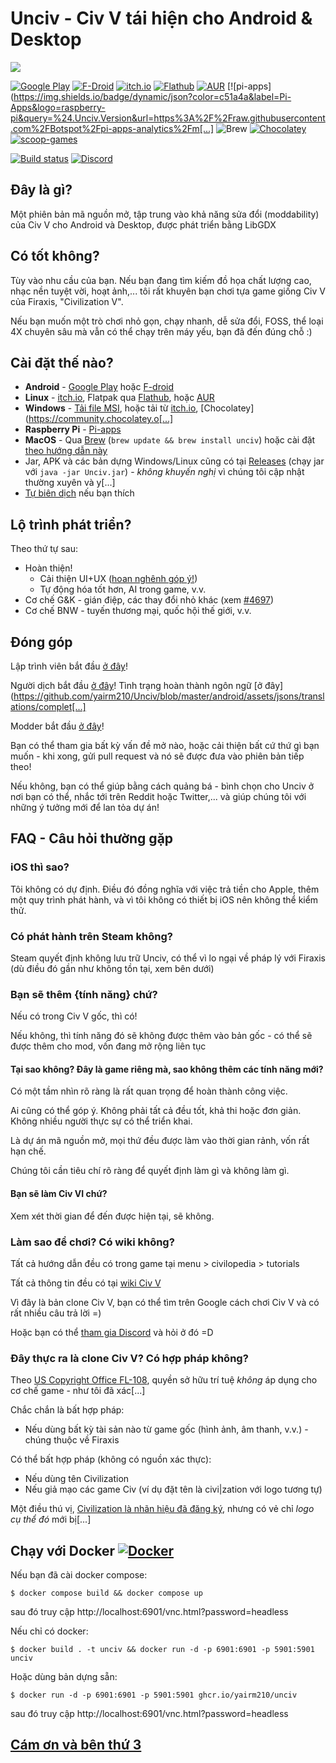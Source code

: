 # Unciv - Civ V tái hiện cho Android & Desktop

![](/extraImages/GithubPreviewImage.jpg)

[![Google Play](https://img.shields.io/static/v1?label=Google&message=Play&logo=google-play)](https://play.google.com/store/apps/details?id=com.unciv.app)
[![F-Droid](https://img.shields.io/f-droid/v/com.unciv.app?logo=f-droid)](https://f-droid.org/en/packages/com.unciv.app/)
[![itch.io](https://img.shields.io/static/v1?label=itch.io&message=Unciv&color=607D8B&logo=itch.io)](https://yairm210.itch.io/unciv)
[![Flathub](https://img.shields.io/flathub/v/io.github.yairm210.unciv?logo=flathub)](https://flathub.org/apps/details/io.github.yairm210.unciv)
[![AUR](https://img.shields.io/aur/version/unciv-bin?logo=arch-linux)](https://aur.archlinux.org/packages/unciv-bin)
[![pi-apps](https://img.shields.io/badge/dynamic/json?color=c51a4a&label=Pi-Apps&logo=raspberry-pi&query=%24.Unciv.Version&url=https%3A%2F%2Fraw.githubusercontent.com%2FBotspot%2Fpi-apps-analytics%2Fm[...]
![Brew](https://img.shields.io/badge/dynamic/json?url=https%3A%2F%2Fformulae.brew.sh%2Fapi%2Fformula%2Funciv.json&query=%24.versions.stable&logo=homebrew&label=Brew)
[![Chocolatey](https://img.shields.io/chocolatey/v/unciv?logo=chocolatey)](https://community.chocolatey.org/packages/unciv)
[![scoop-games](https://img.shields.io/scoop/v/unciv?bucket=games)](https://github.com/Calinou/scoop-games)
 
[![Build status](https://github.com/yairm210/Unciv/actions/workflows/buildAndTest.yml/badge.svg)](https://github.com/yairm210/Unciv/actions/workflows/buildAndTest.yml)
[![Discord](https://img.shields.io/discord/586194543280390151?color=%237289DA&logo=discord&logoColor=%23FFFFFF)](https://discord.gg/bjrB4Xw)


## Đây là gì?

Một phiên bản mã nguồn mở, tập trung vào khả năng sửa đổi (moddability) của Civ V cho Android và Desktop, được phát triển bằng LibGDX

## Có tốt không?

Tùy vào nhu cầu của bạn. Nếu bạn đang tìm kiếm đồ họa chất lượng cao, nhạc nền tuyệt vời, hoạt ảnh,... tôi rất khuyên bạn chơi tựa game giống Civ V của Firaxis, "Civilization V".

Nếu bạn muốn một trò chơi nhỏ gọn, chạy nhanh, dễ sửa đổi, FOSS, thể loại 4X chuyên sâu mà vẫn có thể chạy trên máy yếu, bạn đã đến đúng chỗ :)

## Cài đặt thế nào?

- **Android** - [Google Play](https://play.google.com/store/apps/details?id=com.unciv.app) hoặc [F-droid](https://f-droid.org/en/packages/com.unciv.app/)
- **Linux** - [itch.io](https://yairm210.itch.io/unciv), Flatpak qua [Flathub](https://flathub.org/apps/details/io.github.yairm210.unciv), hoặc [AUR](https://aur.archlinux.org/packages/unciv-bin)
- **Windows** - [Tải file MSI](https://github.com/yairm210/Unciv/releases/latest/download/Unciv.msi), hoặc tải từ [itch.io](https://yairm210.itch.io/unciv), [Chocolatey](https://community.chocolatey.o[...]
- **Raspberry Pi** - [Pi-apps](https://github.com/Botspot/pi-apps)
- **MacOS** - Qua [Brew](https://brew.sh/) (`brew update && brew install unciv`) hoặc cài đặt [theo hướng dẫn này](https://yairm210.github.io/Unciv/Other/Installing-on-macOS/) 
- Jar, APK và các bản dựng Windows/Linux cũng có tại [Releases](https://github.com/yairm210/Unciv/releases) (chạy jar với `java -jar Unciv.jar`) - *không khuyến nghị* vì chúng tôi cập nhật thường xuyên và y[...]
- [Tự biên dịch](https://yairm210.github.io/Unciv/Developers/Building-Locally/#without-android-studio) nếu bạn thích

## Lộ trình phát triển?

Theo thứ tự sau:

* Hoàn thiện!
    * Cải thiện UI+UX ([hoan nghênh góp ý!](https://github.com/yairm210/Unciv/issues/new?assignees=&labels=feature&template=feature_request.md&title=Feature+request%3A+))
    * Tự động hóa tốt hơn, AI trong game, v.v.
* Cơ chế G&K - gián điệp, các thay đổi nhỏ khác (xem [#4697](https://www.github.com/yairm210/Unciv/issues/4697))
* Cơ chế BNW - tuyến thương mại, quốc hội thế giới, v.v.

## Đóng góp

Lập trình viên bắt đầu [ở đây](https://yairm210.github.io/Unciv/Developers/Building-Locally/)!

Người dịch bắt đầu [ở đây](https://yairm210.github.io/Unciv/Other/Translating/)! Tình trạng hoàn thành ngôn ngữ [ở đây](https://github.com/yairm210/Unciv/blob/master/android/assets/jsons/translations/complet[...]

Modder bắt đầu [ở đây](https://yairm210.github.io/Unciv/Modders/Mods/)!

Bạn có thể tham gia bất kỳ vấn đề mở nào, hoặc cải thiện bất cứ thứ gì bạn muốn - khi xong, gửi pull request và nó sẽ được đưa vào phiên bản tiếp theo!

Nếu không, bạn có thể giúp bằng cách quảng bá - bình chọn cho Unciv ở nơi bạn có thể, nhắc tới trên Reddit hoặc Twitter,... và giúp chúng tôi với những ý tưởng mới để lan tỏa dự án!


## FAQ - Câu hỏi thường gặp

### iOS thì sao?

Tôi không có dự định. Điều đó đồng nghĩa với việc trả tiền cho Apple, thêm một quy trình phát hành,
và vì tôi không có thiết bị iOS nên không thể kiểm thử.

### Có phát hành trên Steam không?

Steam quyết định không lưu trữ Unciv, có thể vì lo ngại về pháp lý với Firaxis (dù điều đó gần như không tồn tại, xem bên dưới)
 
### Bạn sẽ thêm {tính năng} chứ?

Nếu có trong Civ V gốc, thì có!

Nếu không, thì tính năng đó sẽ không được thêm vào bản gốc - có thể sẽ được thêm cho mod, vốn đang mở rộng liên tục

#### Tại sao không? Đây là game riêng mà, sao không thêm các tính năng mới?

Có một tầm nhìn rõ ràng là rất quan trọng để hoàn thành công việc.

Ai cũng có thể góp ý. Không phải tất cả đều tốt, khả thi hoặc đơn giản. Không nhiều người thực sự có thể triển khai.

Là dự án mã nguồn mở, mọi thứ đều được làm vào thời gian rảnh, vốn rất hạn chế.

Chúng tôi cần tiêu chí rõ ràng để quyết định làm gì và không làm gì.

#### Bạn sẽ làm Civ VI chứ?

Xem xét thời gian để đến được hiện tại, sẽ không.

### Làm sao để chơi? Có wiki không?

Tất cả hướng dẫn đều có trong game tại menu > civilopedia > tutorials

Tất cả thông tin đều có tại [wiki Civ V](https://civilization.fandom.com/wiki/)

Vì đây là bản clone Civ V, bạn có thể tìm trên Google cách chơi Civ V và có rất nhiều câu trả lời =)

Hoặc bạn có thể [tham gia Discord](https://discord.gg/bjrB4Xw) và hỏi ở đó =D

### Đây thực ra là clone Civ V? Có hợp pháp không?

Theo [US Copyright Office FL-108](https://upload.wikimedia.org/wikipedia/commons/9/96/U.S._Copyright_Office_fl108.pdf), quyền sở hữu trí tuệ *không* áp dụng cho cơ chế game - như tôi đã xác[...]

Chắc chắn là bất hợp pháp:
 - Nếu dùng bất kỳ tài sản nào từ game gốc (hình ảnh, âm thanh, v.v.) - chúng thuộc về Firaxis

Có thể bất hợp pháp (không có nguồn xác thực):
 - Nếu dùng tên Civilization
 - Nếu giả mạo các game Civ (ví dụ đặt tên là civi|zation với logo tương tự)

Một điều thú vị, [Civilization là nhãn hiệu đã đăng ký](https://tsdr.uspto.gov/#caseNumber=74166752&caseType=SERIAL_NO&searchType=statusSearch), nhưng có vẻ chỉ *logo cụ thể đó* mới bị[...]

## Chạy với Docker [![Docker](https://github.com/yairm210/Unciv/actions/workflows/dockerPublish.yml/badge.svg)](https://github.com/yairm210/Unciv/actions/workflows/dockerPublish.yml)

Nếu bạn đã cài docker compose:

 ```$ docker compose build && docker compose up```

sau đó truy cập http://localhost:6901/vnc.html?password=headless

Nếu chỉ có docker:

```$ docker build . -t unciv && docker run -d -p 6901:6901 -p 5901:5901 unciv  ```

Hoặc dùng bản dựng sẵn:

```$ docker run -d -p 6901:6901 -p 5901:5901 ghcr.io/yairm210/unciv ```

sau đó truy cập http://localhost:6901/vnc.html?password=headless
## [Cám ơn và bên thứ 3](docs/Credits.md)
